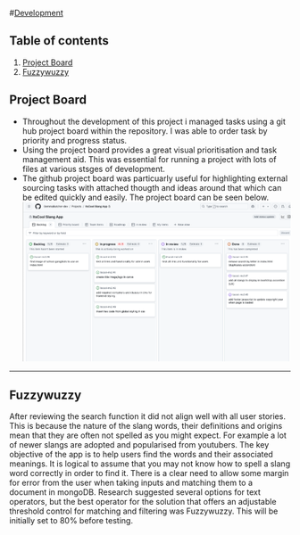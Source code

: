 #[Development](#development)

## Table of contents
1. [Project Board](##project-board)
2. [Fuzzywuzzy](#fuzzywuzzy)

## Project Board

* Throughout the development of this project i managed tasks using a git hub project board within the repository. I was able to order task by priority and progress status.
* Using the project board provides a great visual prioritisation and task management aid. This was essential for running a project with lots of files at various stsges of development.
* The github project board was particuarly useful for highlighting external sourcing tasks with attached thougth and ideas around that which can be edited quickly and easily. The project board can be seen below.
![screenshot](documents/development/github_project_1.png)

------

## Fuzzywuzzy

After reviewing the search function it did not align well with all user stories. This is because the nature of the slang words, their definitions and origins mean that they are often not spelled as you might expect. For example a lot of newer slangs are adopted and popularised from youtubers. The key objective of the app is to help users find the words and their associated meanings. It is logical to assume that you may not know how to spell a slang word correctly in order to find it.
There is a clear need to allow some margin for error from the user when taking inputs and matching them to a document in mongoDB. 
Research suggested several options for text operators, but the best operator for the solution that offers an adjustable threshold control for matching and filtering was Fuzzywuzzy. This will be initially set to 80% before testing.

